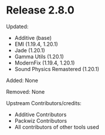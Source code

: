 # Release 2.8.0

Updated:
- Additive (base)
- EMI (1.19.4, 1.20.1)
- Jade (1.20.1)
- Gamma Utils (1.20.1)
- ModernFix (1.19.4, 1.20.1)
- Sound Physics Remastered (1.20.1)

Added:
None

Removed:
None

Upstream Contributors/credits:
- Additive Contributors
- Packwiz Contributors
- All contributors of other tools used

